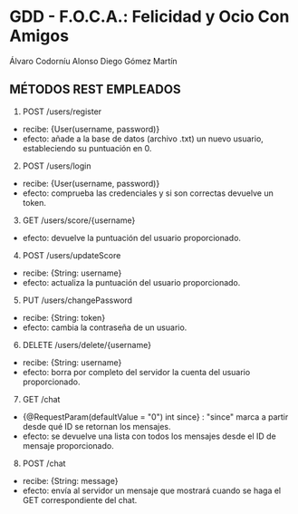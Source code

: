 # GDD - F.O.C.A.: Felicidad y Ocio Con Amigos

Álvaro Codorníu Alonso
Diego Gómez Martín

## MÉTODOS REST EMPLEADOS

1. POST /users/register
- recibe: {User(username, password)}
- efecto: añade a la base de datos (archivo .txt) un nuevo usuario, estableciendo su puntuación en 0.

2. POST /users/login
- recibe: {User(username, password)}
- efecto: comprueba las credenciales y si son correctas devuelve un token.

3. GET /users/score/{username}
- efecto: devuelve la puntuación del usuario proporcionado.

4. POST /users/updateScore
- recibe: {String: username}
- efecto: actualiza la puntuación del usuario proporcionado.

5. PUT /users/changePassword
- recibe: {String: token}
- efecto: cambia la contraseña de un usuario.

6. DELETE /users/delete/{username}
- recibe: {String: username}
- efecto: borra por completo del servidor la cuenta del usuario proporcionado.

7. GET /chat
- {@RequestParam(defaultValue = "0") int since} : "since" marca a partir desde qué ID se retornan los mensajes.
- efecto: se devuelve una lista con todos los mensajes desde el ID de mensaje proporcionado.

8. POST /chat
- recibe: {String: message}
- efecto: envía al servidor un mensaje que mostrará cuando se haga el GET correspondiente del chat.